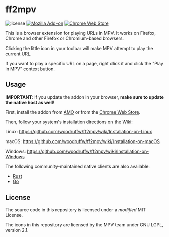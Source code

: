 ff2mpv
======

![license](https://raster.shields.io/badge/license-MIT%20with%20restrictions-green.png)
[![Mozilla Add-on](https://img.shields.io/amo/v/ff2mpv@yossarian.net)](https://addons.mozilla.org/en-US/firefox/addon/ff2mpv/)
[![Chrome Web Store](https://img.shields.io/chrome-web-store/v/ephjcajbkgplkjmelpglennepbpmdpjg)](https://chrome.google.com/webstore/detail/ff2mpv/ephjcajbkgplkjmelpglennepbpmdpjg)

This is a browser extension for playing URLs in MPV. It works on Firefox, Chrome and other Firefox or Chromium-based browsers.

Clicking the little icon in your toolbar will make MPV attempt to play the current URL.

If you want to play a specific URL on a page, right click it and click the "Play in MPV"
context button.

## Usage

**IMPORTANT**: If you update the addon in your browser, **make sure to update the native host as
well**!

First, install the addon from [AMO](https://addons.mozilla.org/en-US/firefox/addon/ff2mpv/)
or from the [Chrome Web Store](https://chrome.google.com/webstore/detail/ff2mpv/ephjcajbkgplkjmelpglennepbpmdpjg).

Then, follow your system's installation directions on the Wiki:

Linux: https://github.com/woodruffw/ff2mpv/wiki/Installation-on-Linux

macOS: https://github.com/woodruffw/ff2mpv/wiki/Installation-on-macOS

Windows: https://github.com/woodruffw/ff2mpv/wiki/Installation-on-Windows

The following community-maintained native clients are also available:

* [Rust](https://github.com/ryze312/ff2mpv-rust)
* [Go](https://git.clsr.net/util/ff2mpv-go/)

## License

The source code in this repository is licensed under a *modified* MIT License.

The icons in this repository are licensed by the MPV team under GNU LGPL, version 2.1.
